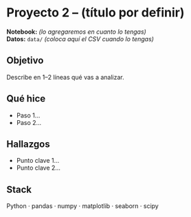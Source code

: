 # Proyecto 2 – (título por definir)

**Notebook:** *(lo agregaremos en cuanto lo tengas)*  
**Datos:** `data/` *(coloca aquí el CSV cuando lo tengas)*

## Objetivo
Describe en 1–2 líneas qué vas a analizar.

## Qué hice
- Paso 1…
- Paso 2…

## Hallazgos
- Punto clave 1…
- Punto clave 2…

## Stack
Python · pandas · numpy · matplotlib · seaborn · scipy
